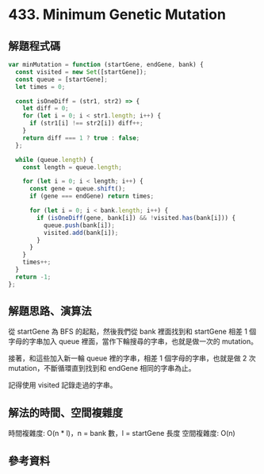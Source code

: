 # 433. Minimum Genetic Mutation

## 解題程式碼

```javascript
var minMutation = function (startGene, endGene, bank) {
  const visited = new Set([startGene]);
  const queue = [startGene];
  let times = 0;

  const isOneDiff = (str1, str2) => {
    let diff = 0;
    for (let i = 0; i < str1.length; i++) {
      if (str1[i] !== str2[i]) diff++;
    }
    return diff === 1 ? true : false;
  };

  while (queue.length) {
    const length = queue.length;

    for (let i = 0; i < length; i++) {
      const gene = queue.shift();
      if (gene === endGene) return times;

      for (let i = 0; i < bank.length; i++) {
        if (isOneDiff(gene, bank[i]) && !visited.has(bank[i])) {
          queue.push(bank[i]);
          visited.add(bank[i]);
        }
      }
    }
    times++;
  }
  return -1;
};
```

## 解題思路、演算法

從 startGene 為 BFS 的起點，然後我們從 bank 裡面找到和 startGene 相差 1 個字母的字串加入 queue 裡面，當作下輪搜尋的字串，也就是做一次的 mutation。

接著，和這些加入新一輪 queue 裡的字串，相差 1 個字母的字串，也就是做 2 次 mutation，不斷循環直到找到和 endGene 相同的字串為止。

記得使用 visited 記錄走過的字串。

## 解法的時間、空間複雜度

時間複雜度: O(n * l)，n = bank 數，l = startGene 長度
空間複雜度: O(n)

## 參考資料

